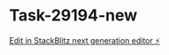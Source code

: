 # Task-29194-new

[Edit in StackBlitz next generation editor ⚡️](https://stackblitz.com/~/github.com/kevin-turing/Task-29194-new)